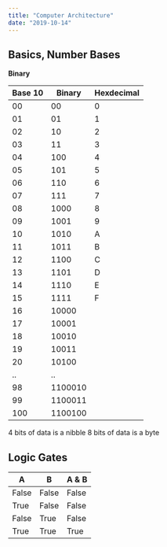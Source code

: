 ```yaml
---
title: "Computer Architecture"
date: "2019-10-14"
---
```


## Basics, Number Bases

**Binary**

| Base 10 | Binary  | Hexdecimal |
| ------- | ------- | ---------- |
| 00      | 00      | 0          |
| 01      | 01      | 1          |
| 02      | 10      | 2          |
| 03      | 11      | 3          |
| 04      | 100     | 4          |
| 05      | 101     | 5          |
| 06      | 110     | 6          |
| 07      | 111     | 7          |
| 08      | 1000    | 8          |
| 09      | 1001    | 9          |
| 10      | 1010    | A          |
| 11      | 1011    | B          |
| 12      | 1100    | C          |
| 13      | 1101    | D          |
| 14      | 1110    | E          |
| 15      | 1111    | F          |
| 16      | 10000   |
| 17      | 10001   |
| 18      | 10010   |
| 19      | 10011   |
| 20      | 10100   |
| ..      | ..      |
| 98      | 1100010 |
| 99      | 1100011 |
| 100     | 1100100 |

4 bits of data is a nibble
8 bits of data is a byte


## Logic Gates

| A     | B     | A & B |
| ----- | ----- | ----- |
| False | False | False |
| True  | False | False |
| False | True  | False |
| True  | True  | True  |